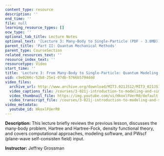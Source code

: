 ```yaml
---
content_type: resource
description: ''
end_time: ''
file: null
learning_resource_types: []
ocw_type: ''
optional_tab_title: Lecture Notes
optional_text: '[Lecture 3: Many-Body to Single-Particle (PDF - 3.8MB)](/courses/3-021j-introduction-to-modeling-and-simulation-spring-2012/resources/mit3_021js12_l3)'
parent_title: 'Part II: Quantum Mechanical Methods'
parent_type: CourseSection
related_resources_text: ''
resource_index_text: ''
resourcetype: Video
start_time: ''
title: 'Lecture 3: From Many-Body to Single-Particle: Quantum Modeling of Molecules'
uid: c9e0266c-52b8-25e1-07db-5766b5794ddd
video_files:
  archive_url: http://www.archive.org/download/MIT3.021JS12/MIT3_021JS12_lec03_300k.mp4
  video_captions_file: /courses/3-021j-introduction-to-modeling-and-simulation-spring-2012/ee8e1faab4fb50b786f0c84612fc9b5f_HkoxlFUerR0.vtt
  video_thumbnail_file: https://img.youtube.com/vi/HkoxlFUerR0/default.jpg
  video_transcript_file: /courses/3-021j-introduction-to-modeling-and-simulation-spring-2012/d8165cbfc07bdd171c62ff8bbeac6417_HkoxlFUerR0.pdf
video_metadata:
  youtube_id: HkoxlFUerR0
---
```


**Description:** This lecture briefly reviews the previous lesson, discusses the many-body problem, Hartree and Hartree-Fock, density functional theory, and covers computational approaches, modeling software, and PWscf (plane-wave self-consisten field) input.

**Instructor:** Jeffrey Grossman

